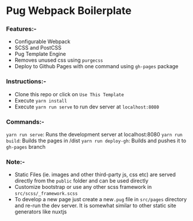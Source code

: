 # Pug Webpack Boilerplate

### Features:-

- Configurable Webpack
- SCSS and PostCSS
- Pug Template Engine
- Removes unused css using `purgecss`
- Deploy to Github Pages with one command using `gh-pages` package

### Instructions:-

- Clone this repo or click on `Use This Template`
- Execute `yarn install`
- Execute `yarn run serve` to run dev server at `localhost:8080`

### Commands:-

`yarn run serve`: Runs the development server at localhost:8080
`yarn run build`: Builds the pages in /dist
`yarn run deploy-gh`: Builds and pushes it to `gh-pages` branch

### Note:-

- Static Files (ie. images and other third-party js, css etc) are served directly from the `public` folder and can be used directly
- Customize bootstrap or use any other scss framework in `src/scss/_framework.scss`
- To develop a new page just create a new`.pug` file in `src/pages` directory and re-run the dev server. It is somewhat similar to other static site generators like nuxtjs
